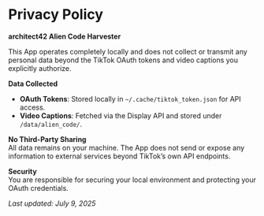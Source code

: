 
# Privacy Policy

**architect42 Alien Code Harvester**

This App operates completely locally and does not collect or transmit any personal data beyond the TikTok OAuth tokens and video captions you explicitly authorize.

**Data Collected**  
- **OAuth Tokens**: Stored locally in `~/.cache/tiktok_token.json` for API access.  
- **Video Captions**: Fetched via the Display API and stored under `/data/alien_code/`.  

**No Third-Party Sharing**  
All data remains on your machine. The App does not send or expose any information to external services beyond TikTok’s own API endpoints.

**Security**  
You are responsible for securing your local environment and protecting your OAuth credentials.

_Last updated: July 9, 2025_
